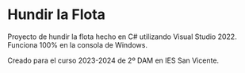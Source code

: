 # Hundir la Flota

Proyecto de hundir la flota hecho en C# utilizando Visual Studio 2022. Funciona 100% en la consola de Windows.

Creado para el curso 2023-2024 de 2º DAM en IES San Vicente.
